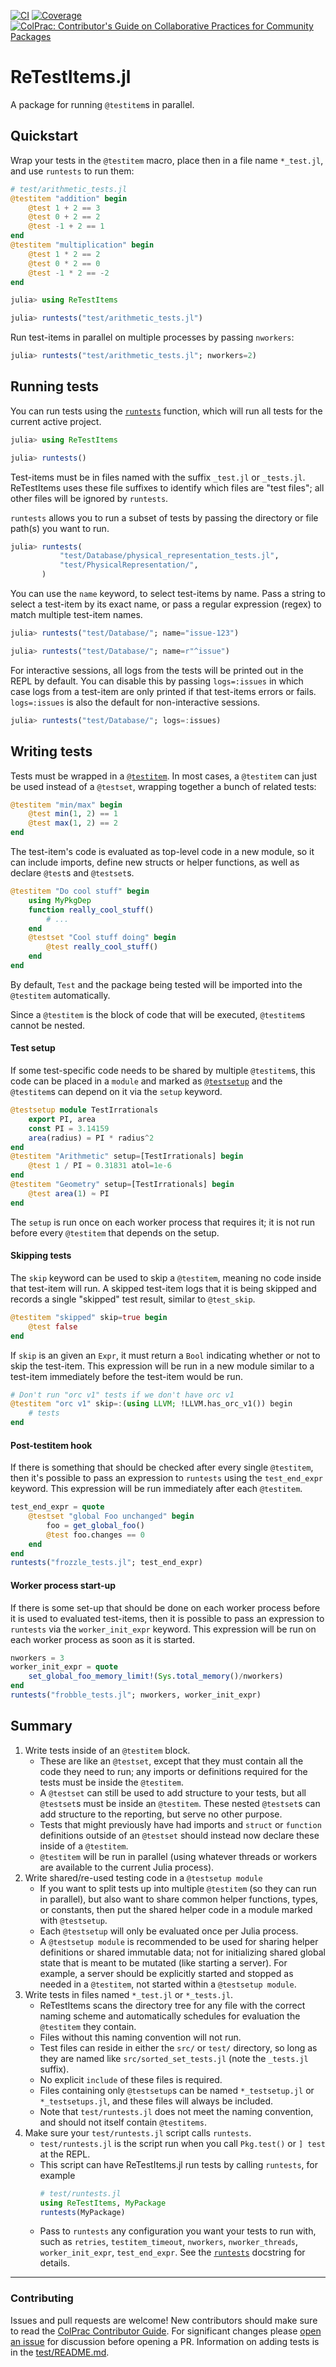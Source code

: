 [![CI](https://github.com/JuliaTesting/ReTestItems.jl/actions/workflows/CI.yml/badge.svg)](https://github.com/JuliaTesting/ReTestItems.jl/actions/workflows/CI.yml)
[![Coverage](https://codecov.io/gh/JuliaTesting/ReTestItems.jl/branch/main/graph/badge.svg)](https://codecov.io/gh/JuliaTesting/ReTestItems.jl)
[![ColPrac: Contributor's Guide on Collaborative Practices for Community Packages](https://img.shields.io/badge/ColPrac-Contributor's%20Guide-blueviolet)](https://github.com/SciML/ColPrac)

# ReTestItems.jl

A package for running `@testitem`s in parallel.

## Quickstart

Wrap your tests in the `@testitem` macro, place then in a file name `*_test.jl`, and use `runtests` to run them:

```julia
# test/arithmetic_tests.jl
@testitem "addition" begin
    @test 1 + 2 == 3
    @test 0 + 2 == 2
    @test -1 + 2 == 1
end
@testitem "multiplication" begin
    @test 1 * 2 == 2
    @test 0 * 2 == 0
    @test -1 * 2 == -2
end
```

```julia
julia> using ReTestItems

julia> runtests("test/arithmetic_tests.jl")
```

Run test-items in parallel on multiple processes by passing `nworkers`:

```julia
julia> runtests("test/arithmetic_tests.jl"; nworkers=2)
```

## Running tests

You can run tests using the [`runtests`](https://docs.juliahub.com/General/ReTestItems/stable/autodocs/#ReTestItems.runtests) function,
which will run all tests for the current active project.

```julia
julia> using ReTestItems

julia> runtests()
```

Test-items must be in files named with the suffix `_test.jl` or `_tests.jl`.
ReTestItems uses these file suffixes to identify which files are "test files";
all other files will be ignored by `runtests`.

`runtests` allows you to run a subset of tests by passing the directory or file path(s) you want to run.

```julia
julia> runtests(
           "test/Database/physical_representation_tests.jl",
           "test/PhysicalRepresentation/",
       )
```

You can use the `name` keyword, to select test-items by name.
Pass a string to select a test-item by its exact name,
or pass a regular expression (regex) to match multiple test-item names.

```julia
julia> runtests("test/Database/"; name="issue-123")

julia> runtests("test/Database/"; name=r"^issue")
```

For interactive sessions, all logs from the tests will be printed out in the REPL by default.
You can disable this by passing `logs=:issues` in which case logs from a test-item are only printed if that test-items errors or fails.
`logs=:issues` is also the default for non-interactive sessions.

```julia
julia> runtests("test/Database/"; logs=:issues)
```

## Writing tests

Tests must be wrapped in a [`@testitem`](https://docs.juliahub.com/General/ReTestItems/stable/autodocs/#ReTestItems.@testitem-Tuple{Any,%20Vararg{Any}}).
In most cases, a `@testitem` can just be used instead of a `@testset`, wrapping together a bunch of related tests:
```julia
@testitem "min/max" begin
    @test min(1, 2) == 1
    @test max(1, 2) == 2
end
```

The test-item's code is evaluated as top-level code in a new module,
so it can include imports, define new structs or helper functions, as well as declare `@test`s and `@testset`s.

```julia
@testitem "Do cool stuff" begin
    using MyPkgDep
    function really_cool_stuff()
        # ...
    end
    @testset "Cool stuff doing" begin
        @test really_cool_stuff()
    end
end
```

By default, `Test` and the package being tested will be imported into the `@testitem` automatically.

Since a `@testitem` is the block of code that will be executed, `@testitem`s cannot be nested.

#### Test setup

If some test-specific code needs to be shared by multiple `@testitem`s, this code can be placed in a `module` and marked as [`@testsetup`](https://docs.juliahub.com/General/ReTestItems/stable/autodocs/#ReTestItems.@testsetup-Tuple{Any})
and the `@testitem`s can depend on it via the `setup` keyword.

```julia
@testsetup module TestIrrationals
    export PI, area
    const PI = 3.14159
    area(radius) = PI * radius^2
end
@testitem "Arithmetic" setup=[TestIrrationals] begin
    @test 1 / PI ≈ 0.31831 atol=1e-6
end
@testitem "Geometry" setup=[TestIrrationals] begin
    @test area(1) ≈ PI
end
```

The `setup` is run once on each worker process that requires it;
it is not run before every `@testitem` that depends on the setup.

#### Skipping tests

The `skip` keyword can be used to skip a `@testitem`, meaning no code inside that test-item will run.
A skipped test-item logs that it is being skipped and records a single "skipped" test result, similar to `@test_skip`.

```julia
@testitem "skipped" skip=true begin
    @test false
end
```

If `skip` is an given an `Expr`, it must return a `Bool` indicating whether or not to skip the test-item.
This expression will be run in a new module similar to a test-item immediately before the test-item would be run.

```julia
# Don't run "orc v1" tests if we don't have orc v1
@testitem "orc v1" skip=:(using LLVM; !LLVM.has_orc_v1()) begin
    # tests
end
```

#### Post-testitem hook

If there is something that should be checked after every single `@testitem`, then it's possible to pass an expression to `runtests` using the `test_end_expr` keyword.
This expression will be run immediately after each `@testitem`.

```julia
test_end_expr = quote
    @testset "global Foo unchanged" begin
        foo = get_global_foo()
        @test foo.changes == 0
    end
end
runtests("frozzle_tests.jl"; test_end_expr)
```

#### Worker process start-up

If there is some set-up that should be done on each worker process before it is used to evaluated test-items, then it is possible to pass an expression to `runtests` via the `worker_init_expr` keyword.
This expression will be run on each worker process as soon as it is started.

```julia
nworkers = 3
worker_init_expr = quote
    set_global_foo_memory_limit!(Sys.total_memory()/nworkers)
end
runtests("frobble_tests.jl"; nworkers, worker_init_expr)
```

## Summary

1. Write tests inside of an `@testitem` block.
    - These are like an `@testset`, except that they must contain all the code they need to run;
      any imports or definitions required for the tests must be inside the `@testitem`.
    - A `@testset` can still be used to add structure to your tests, but all `@testset`s must be inside an `@testitem`.
      These nested `@testset`s can add structure to the reporting, but serve no other purpose.
    - Tests that might previously have had imports and `struct` or `function` definitions outside of an `@testset` should instead now declare these inside of a `@testitem`.
    - `@testitem` will be run in parallel (using whatever threads or workers are available to the current Julia process).
2. Write shared/re-used testing code in a `@testsetup module`
    - If you want to split tests up into multiple `@testitem` (so they can run in parallel), but also want to share common helper functions, types, or constants,
      then put the shared helper code in a module marked with `@testsetup`.
    - Each `@testsetup` will only be evaluated once per Julia process.
    - A `@testsetup module` is recommended to be used for sharing helper definitions or shared immutable data;
      not for initializing shared global state that is meant to be mutated (like starting a server).
      For example, a server should be explicitly started and stopped as needed in a `@testitem`, not started within a `@testsetup module`.
3. Write tests in files named `*_test.jl` or `*_tests.jl`.
    - ReTestItems scans the directory tree for any file with the correct naming scheme and automatically schedules for evaluation the `@testitem` they contain.
    - Files without this naming convention will not run.
    - Test files can reside in either the `src/` or `test/` directory,
      so long as they are named like `src/sorted_set_tests.jl` (note the `_tests.jl` suffix).
    - No explicit `include` of these files is required.
    - Files containing only `@testsetup`s can be named `*_testsetup.jl` or `*_testsetups.jl`,
      and these files will always be included.
    - Note that `test/runtests.jl` does not meet the naming convention, and should not itself contain `@testitems`.
4. Make sure your `test/runtests.jl` script calls `runtests`.
    - `test/runtests.jl` is the script run when you call `Pkg.test()` or `] test` at the REPL.
    - This script can have ReTestItems.jl run tests by calling `runtests`, for example
      ```julia
      # test/runtests.jl
      using ReTestItems, MyPackage
      runtests(MyPackage)
      ```
    - Pass to `runtests` any configuration you want your tests to run with, such as `retries`, `testitem_timeout`, `nworkers`, `nworker_threads`, `worker_init_expr`, `test_end_expr`.
      See the [`runtests`](https://docs.juliahub.com/General/ReTestItems/stable/autodocs/#ReTestItems.runtests) docstring for details.

---

### Contributing

Issues and pull requests are welcome!
New contributors should make sure to read the [ColPrac Contributor Guide](https://github.com/SciML/ColPrac).
For significant changes please [open an issue](https://github.com/JuliaTesting/ReTestItems.jl/issues) for discussion before opening a PR.
Information on adding tests is in the [test/README.md](test/README.md).
